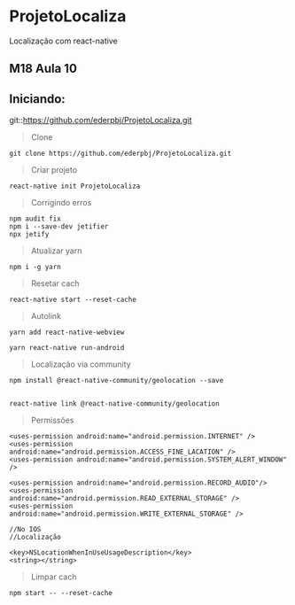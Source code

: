 # ProjetoLocaliza
Localização com react-native


## M18 Aula 10


## Iniciando:

git::https://github.com/ederpbj/ProjetoLocaliza.git

>Clone

    git clone https://github.com/ederpbj/ProjetoLocaliza.git

>Criar projeto

    react-native init ProjetoLocaliza

>Corrigindo erros

    npm audit fix
    npm i --save-dev jetifier
    npx jetify

>Atualizar yarn

    npm i -g yarn

>Resetar cach

    react-native start --reset-cache

>Autolink

    yarn add react-native-webview

    yarn react-native run-android


>Localização via community

    npm install @react-native-community/geolocation --save


    react-native link @react-native-community/geolocation
    

>Permissões

    <uses-permission android:name="android.permission.INTERNET" />
    <uses-permission android:name="android.permission.ACCESS_FINE_LACATION" />
    <uses-permission android:name="android.permission.SYSTEM_ALERT_WINDOW" />
    
    <uses-permission android:name="android.permission.RECORD_AUDIO"/>
    <uses-permission android:name="android.permission.READ_EXTERNAL_STORAGE" />
    <uses-permission android:name="android.permission.WRITE_EXTERNAL_STORAGE" />

    //No IOS
    //Localização
    
    <key>NSLocationWhenInUseUsageDescription</key>
	<string></string>

>Limpar cach

    npm start -- --reset-cache